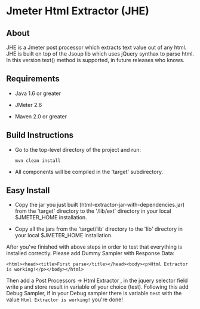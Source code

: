 Jmeter Html Extractor (JHE)
=======================
  
About
-----------------------

JHE is a Jmeter post processor which extracts text value out of any html. JHE is built on top of the Jsoup lib which uses jQuery synthax to parse html. 
In this version text() method is supported, in future releases who knows.

Requirements
-----------------------

+	Java 1.6 or greater

+ 	JMeter 2.6

+	Maven 2.0 or greater


Build Instructions
-----------------------

-	Go to the top-level directory of the project and run:  
	```
	mvn clean install
	```	 
-	All components will be compiled in the 'target' subdirectory.

Easy Install
-----------------------

-	Copy the jar you just built (html-extractor-jar-with-dependencies.jar) 
	from the 'target' directory to the '/lib/ext' directory in your 
	local $JMETER_HOME installation.
	
-	Copy all the jars from the 'target/lib' directory to the 'lib' 
	directory in your local $JMETER_HOME installation.

After you've finished with above steps in order to test that everything is installed correctly. Please add Dummy Sampler with Response Data:
```
<html><head><title>First parse</title></head><body><p>Html Extractor is working!</p></body></html>
```
Then add a Post Processors -> Html Extractor , in the jquery selector field write ```p``` and store result in variable of your choice (test).
Following this add Debug Sampler, if in your Debug sampler there is variable ```test``` with the value ```Html Extractor is working!``` you're done!